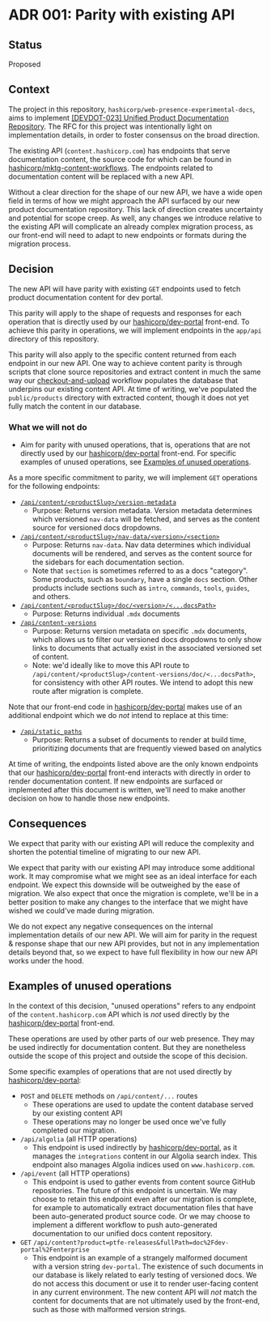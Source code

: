 # ADR 001: Parity with existing API

## Status

Proposed

## Context

The project in this repository, `hashicorp/web-presence-experimental-docs`, aims to implement [[DEVDOT-023] Unified Product Documentation Repository](https://docs.google.com/document/d/1p8kOqySttvWUVfn7qiC4wGBR73LMBGMelwLt69pM3FQ/edit). The RFC for this project was intentionally light on implementation details, in order to foster consensus on the broad direction.

The existing API (`content.hashicorp.com`) has endpoints that serve documentation content, the source code for which can be found in [hashicorp/mktg-content-workflows](https://github.com/hashicorp/mktg-content-workflows/blob/main/api/content.ts). The endpoints related to documentation content will be replaced with a new API.

Without a clear direction for the shape of our new API, we have a wide open field in terms of how we might approach the API surfaced by our new product documentation repository. This lack of direction creates uncertainty and potential for scope creep. As well, any changes we introduce relative to the existing API will complicate an already complex migration process, as our front-end will need to adapt to new endpoints or formats during the migration process.

## Decision

The new API will have parity with existing `GET` endpoints used to fetch product documentation content for dev portal.

This parity will apply to the shape of requests and responses for each operation that is directly used by our [hashicorp/dev-portal](https://github.com/hashicorp/dev-portal) front-end. To achieve this parity in operations, we will implement endpoints in the `app/api` directory of this repository.

This parity will also apply to the specific content returned from each endpoint in our new API. One way to achieve content parity is through scripts that clone source repositories and extract content in much the same way our [checkout-and-upload](https://github.com/hashicorp/mktg-content-workflows/tree/main/workflows/checkout-and-upload) workflow populates the database that underpins our existing content API. At time of writing, we've populated the `public/products` directory with extracted content, though it does not yet fully match the content in our database.

### What we will not do

- Aim for parity with unused operations, that is, operations that are not directly used by our [hashicorp/dev-portal](https://github.com/hashicorp/dev-portal) front-end. For specific examples of unused operations, see [Examples of unused operations](#examples-of-unused-operations).

As a more specific commitment to parity, we will implement `GET` operations for the following endpoints:

- [`/api/content/<productSlug>/version-metadata`](https://github.com/hashicorp/mktg-content-workflows/blob/01c3c1bd8c1be5d0d036835f90d191b2b1cca3a1/api/content.ts#L41)
  - Purpose: Returns version metadata. Version metadata determines which versioned `nav-data` will be fetched, and serves as the content source for versioned docs dropdowns.
- [`/api/content/<productSlug>/nav-data/<version>/<section>`](https://github.com/hashicorp/mktg-content-workflows/blob/01c3c1bd8c1be5d0d036835f90d191b2b1cca3a1/api/content.ts#L41)
  - Purpose: Returns `nav-data`. Nav data determines which individual documents will be rendered, and serves as the content source for the sidebars for each documentation section.
  - Note that `section` is sometimes referred to as a docs "category". Some products, such as `boundary`, have a single `docs` section. Other products include sections such as `intro`, `commands`, `tools`, `guides`, and others.
- [`/api/content/<productSlug>/doc/<version>/<...docsPath>`](https://github.com/hashicorp/mktg-content-workflows/blob/01c3c1bd8c1be5d0d036835f90d191b2b1cca3a1/api/content.ts#L41)
  - Purpose: Returns individual `.mdx` documents
- [`/api/content-versions`](https://github.com/hashicorp/mktg-content-workflows/blob/01c3c1bd8c1be5d0d036835f90d191b2b1cca3a1/api/content-versions.ts)
  - Purpose: Returns version metadata on specific `.mdx` documents, which allows us to filter our versioned docs dropdowns to only show links to documents that actually exist in the associated versioned set of content.
  - Note: we'd ideally like to move this API route to `/api/content/<productSlug>/content-versions/doc/<...docsPath>`, for consistency with other API routes. We intend to adopt this new route after migration is complete.

Note that our front-end code in [hashicorp/dev-portal](https://github.com/hashicorp/dev-portal) makes use of an additional endpoint which we do _not_ intend to replace at this time:

- [`/api/static_paths`](https://github.com/hashicorp/mktg-content-workflows/blob/01c3c1bd8c1be5d0d036835f90d191b2b1cca3a1/api/static_paths.ts)
  - Purpose: Returns a subset of documents to render at build time, prioritizing documents that are frequently viewed based on analytics

At time of writing, the endpoints listed above are the only known endpoints that our [hashicorp/dev-portal](https://github.com/hashicorp/dev-portal) front-end interacts with directly in order to render documentation content. If new endpoints are surfaced or implemented after this document is written, we'll need to make another decision on how to handle those new endpoints.

## Consequences

We expect that parity with our existing API will reduce the complexity and shorten the potential timeline of migrating to our new API.

We expect that parity with our existing API may introduce some additional work. It may compromise what we might see as an ideal interface for each endpoint. We expect this downside will be outweighed by the ease of migration. We also expect that once the migration is complete, we'll be in a better position to make any changes to the interface that we might have wished we could've made during migration.

We do not expect any negative consequences on the internal implementation details of our new API. We will aim for parity in the request & response shape that our new API provides, but not in any implementation details beyond that, so we expect to have full flexibility in how our new API works under the hood.

## Examples of unused operations

In the context of this decision, "unused operations" refers to any endpoint of the `content.hashicorp.com` API which is _not_ used directly by the [hashicorp/dev-portal](https://github.com/hashicorp/dev-portal) front-end.

These operations are used by other parts of our web presence. They may be used indirectly for documentation content. But they are nonetheless outside the scope of this project and outside the scope of this decision.

Some specific examples of operations that are not used directly by [hashicorp/dev-portal](https://github.com/hashicorp/dev-portal):

- `POST` and `DELETE` methods on `/api/content/...` routes
  - These operations are used to update the content database served by our existing content API
  - These operations may no longer be used once we've fully completed our migration.
- `/api/algolia` (all HTTP operations)
  - This endpoint is used indirectly by [hashicorp/dev-portal](https://github.com/hashicorp/dev-portal), as it manages the `integrations` content in our Algolia search index. This endpoint also manages Algolia indices used on `www.hashicorp.com`.
- `/api/event` (all HTTP operations)
  - This endpoint is used to gather events from content source GitHub repositories. The future of this endpoint is uncertain. We may choose to retain this endpoint even after our migration is complete, for example to automatically extract documentation files that have been auto-generated product source code. Or we may choose to implement a different workflow to push auto-generated documentation to our unified docs content repository.
- `GET` `/api/content?product=ptfe-releases&fullPath=doc%2Fdev-portal%2Fenterprise`
  - This endpoint is an example of a strangely malformed document with a version string `dev-portal`. The existence of such documents in our database is likely related to early testing of versioned docs. We do not access this document or use it to render user-facing content in any current environment. The new content API will _not_ match the content for documents that are not ultimately used by the front-end, such as those with malformed version strings.
